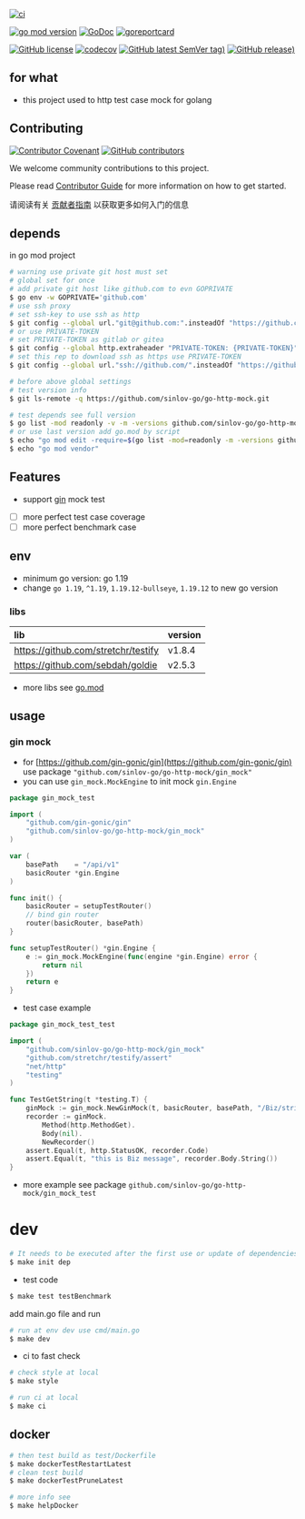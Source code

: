 [![ci](https://github.com/sinlov-go/go-http-mock/actions/workflows/ci.yml/badge.svg)](https://github.com/sinlov-go/go-http-mock/actions/workflows/ci.yml)

[![go mod version](https://img.shields.io/github/go-mod/go-version/sinlov-go/go-http-mock?label=go.mod)](https://github.com/sinlov-go/go-http-mock)
[![GoDoc](https://godoc.org/github.com/sinlov-go/go-http-mock?status.png)](https://godoc.org/github.com/sinlov-go/go-http-mock)
[![goreportcard](https://goreportcard.com/badge/github.com/sinlov-go/go-http-mock)](https://goreportcard.com/report/github.com/sinlov-go/go-http-mock)

[![GitHub license](https://img.shields.io/github/license/sinlov-go/go-http-mock)](https://github.com/sinlov-go/go-http-mock)
[![codecov](https://codecov.io/gh/sinlov-go/go-http-mock/branch/main/graph/badge.svg)](https://codecov.io/gh/sinlov-go/go-http-mock)
[![GitHub latest SemVer tag)](https://img.shields.io/github/v/tag/sinlov-go/go-http-mock)](https://github.com/sinlov-go/go-http-mock/tags)
[![GitHub release)](https://img.shields.io/github/v/release/sinlov-go/go-http-mock)](https://github.com/sinlov-go/go-http-mock/releases)

## for what

- this project used to http test case mock for golang

## Contributing

[![Contributor Covenant](https://img.shields.io/badge/contributor%20covenant-v1.4-ff69b4.svg)](.github/CONTRIBUTING_DOC/CODE_OF_CONDUCT.md)
[![GitHub contributors](https://img.shields.io/github/contributors/sinlov-go/go-http-mock)](https://github.com/sinlov-go/go-http-mock/graphs/contributors)

We welcome community contributions to this project.

Please read [Contributor Guide](.github/CONTRIBUTING_DOC/CONTRIBUTING.md) for more information on how to get started.

请阅读有关 [贡献者指南](.github/CONTRIBUTING_DOC/zh-CN/CONTRIBUTING.md) 以获取更多如何入门的信息

## depends

in go mod project

```bash
# warning use private git host must set
# global set for once
# add private git host like github.com to evn GOPRIVATE
$ go env -w GOPRIVATE='github.com'
# use ssh proxy
# set ssh-key to use ssh as http
$ git config --global url."git@github.com:".insteadOf "https://github.com/"
# or use PRIVATE-TOKEN
# set PRIVATE-TOKEN as gitlab or gitea
$ git config --global http.extraheader "PRIVATE-TOKEN: {PRIVATE-TOKEN}"
# set this rep to download ssh as https use PRIVATE-TOKEN
$ git config --global url."ssh://github.com/".insteadOf "https://github.com/"

# before above global settings
# test version info
$ git ls-remote -q https://github.com/sinlov-go/go-http-mock.git

# test depends see full version
$ go list -mod readonly -v -m -versions github.com/sinlov-go/go-http-mock
# or use last version add go.mod by script
$ echo "go mod edit -require=$(go list -mod=readonly -m -versions github.com/sinlov-go/go-http-mock | awk '{print $1 "@" $NF}')"
$ echo "go mod vendor"
```

## Features

- support [gin](https://github.com/gin-gonic/gin) mock test
- [ ] more perfect test case coverage
- [ ] more perfect benchmark case

## env

- minimum go version: go 1.19
- change `go 1.19`, `^1.19`, `1.19.12-bullseye`, `1.19.12` to new go version

### libs

| lib                                 | version |
|:------------------------------------|:--------|
| https://github.com/stretchr/testify | v1.8.4  |
| https://github.com/sebdah/goldie    | v2.5.3  |

- more libs see [go.mod](https://github.com/sinlov-go/go-http-mock/blob/main/go.mod)

## usage

### gin mock

- for [https://github.com/gin-gonic/gin](https://github.com/gin-gonic/gin) use package `"github.com/sinlov-go/go-http-mock/gin_mock"`
- you can use `gin_mock.MockEngine` to init mock `gin.Engine`

```go
package gin_mock_test

import (
    "github.com/gin-gonic/gin"
    "github.com/sinlov-go/go-http-mock/gin_mock"
)

var (
    basePath    = "/api/v1"
    basicRouter *gin.Engine
)

func init() {
	basicRouter = setupTestRouter()
	// bind gin router
	router(basicRouter, basePath)
}

func setupTestRouter() *gin.Engine {
	e := gin_mock.MockEngine(func(engine *gin.Engine) error {
		return nil
	})
	return e
}
```

- test case example

```go
package gin_mock_test_test

import (
	"github.com/sinlov-go/go-http-mock/gin_mock"
	"github.com/stretchr/testify/assert"
	"net/http"
	"testing"
)

func TestGetString(t *testing.T) {
	ginMock := gin_mock.NewGinMock(t, basicRouter, basePath, "/Biz/string")
	recorder := ginMock.
		Method(http.MethodGet).
		Body(nil).
		NewRecorder()
	assert.Equal(t, http.StatusOK, recorder.Code)
	assert.Equal(t, "this is Biz message", recorder.Body.String())
}
```

- more example see package `github.com/sinlov-go/go-http-mock/gin_mock_test`

# dev

```bash
# It needs to be executed after the first use or update of dependencies.
$ make init dep
```

- test code

```bash
$ make test testBenchmark
```

add main.go file and run

```bash
# run at env dev use cmd/main.go
$ make dev
```

- ci to fast check

```bash
# check style at local
$ make style

# run ci at local
$ make ci
```

## docker

```bash
# then test build as test/Dockerfile
$ make dockerTestRestartLatest
# clean test build
$ make dockerTestPruneLatest

# more info see
$ make helpDocker
```
